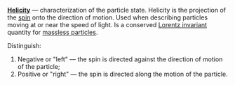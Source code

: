 [**Helicity**](https://en.wikipedia.org/wiki/Helicity_(particle_physics)) — characterization of the particle state. Helicity is the projection of the [spin](https://en.wikipedia.org/wiki/Spin_(physics) "Spin (physics)") onto the direction of motion. Used when describing particles moving at or near the speed of light. Is a conserved [Lorentz invariant](https://en.wikipedia.org/wiki/Lorentz_covariance) quantity for [massless particles](https://en.wikipedia.org/wiki/Massless_particle).

Distinguish:

1. Negative or "left" — the spin is directed against the direction of motion of the particle;
2. Positive or "right" — the spin is directed along the motion of the particle.